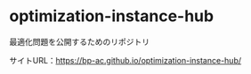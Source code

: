 # optimization-instance-hub
最適化問題を公開するためのリポジトリ

サイトURL：https://bp-ac.github.io/optimization-instance-hub/
